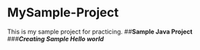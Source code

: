 # MySample-Project
This is my sample project for practicing.
##**Sample Java Project**
###***Creating Sample Hello world***
